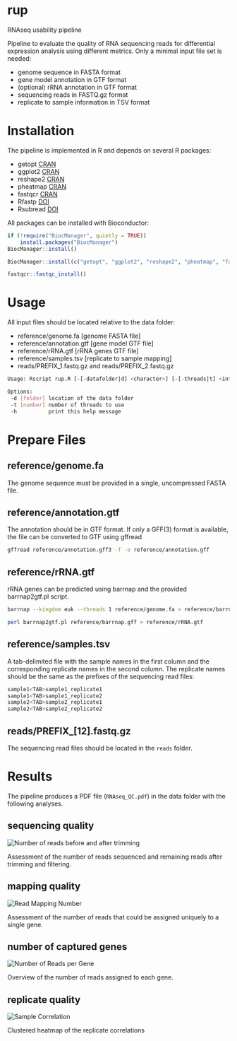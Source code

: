 # rup

RNAseq usability pipeline

Pipeline to evaluate the quality of RNA sequencing reads for differential expression analysis using different metrics. Only a minimal input file set is needed:

 - genome sequence in FASTA format
 - gene model annotation in GTF format
 - (optional) rRNA annotation in GTF format
 - sequencing reads in FASTQ.gz format
 - replicate to sample information in TSV format

# Installation

The pipeline is implemented in R and depends on several R packages:

 - getopt [CRAN](https://cran.r-project.org/web/packages/getopt/index.html)
 - ggplot2 [CRAN](https://cran.r-project.org/web/packages/ggplot2/index.html)
 - reshape2 [CRAN](https://cran.r-project.org/web/packages/reshape2/index.html)
 - pheatmap [CRAN](https://cran.r-project.org/web/packages/pheatmap/index.html)
 - fastqcr [CRAN](https://cran.r-project.org/web/packages/fastqcr/index.html)
 - Rfastp [DOI](10.18129/B9.bioc.Rfastp)
 - Rsubread [DOI](10.18129/B9.bioc.Rsubread)
 
All packages can be installed with Bioconductor: 

```R
if (!require("BiocManager", quietly = TRUE))
    install.packages("BiocManager")
BiocManager::install()

BiocManager::install(c("getopt", "ggplot2", "reshape2", "pheatmap", "fastqcr", "Rfastp", "Rsubread"))

fastqcr::fastqc_install()
```

# Usage

All input files should be located relative to the data folder:

 - reference/genome.fa [genome FASTA file]
 - reference/annotation.gtf [gene model GTF file]
 - reference/rRNA.gtf [rRNA genes GTF file]
 - reference/samples.tsv [replicate to sample mapping]
 - reads/PREFIX\_1.fastq.gz and reads/PREFIX\_2.fastq.gz

```bash
Usage: Rscript rup.R [-[-datafolder|d] <character>] [-[-threads|t] <integer>] [-[-help|h]]

Options:
 -d [folder] location of the data folder
 -t [number] number of threads to use
 -h          print this help message
```

# Prepare Files

## reference/genome.fa

The genome sequence must be provided in a single, uncompressed FASTA file.

## reference/annotation.gtf

The annotation should be in GTF format.
If only a GFF(3) format is available, the file can be converted to GTF using gffread

```bash
gffread reference/annotation.gff3 -T -o reference/annotation.gff
```

## reference/rRNA.gtf

rRNA genes can be predicted using barrnap and the provided barrnap2gtf.pl script.

```bash
barrnap --kingdom euk --threads 1 reference/genome.fa > reference/barrnap.gff

perl barrnap2gtf.pl reference/barrnap.gff > reference/rRNA.gtf
```

## reference/samples.tsv

A tab-delimited file with the sample names in the first column and the corresponding replicate names in the second column. The replicate names should be the same as the prefixes of the sequencing read files:

```bash
sample1<TAB>sample1_replicate1
sample1<TAB>sample1_replicate2
sample2<TAB>sample2_replicate1
sample2<TAB>sample2_replicate2
```

## reads/PREFIX_[12].fastq.gz

The sequencing read files should be located in the `reads` folder.


# Results

The pipeline produces a PDF file (`RNAseq_QC.pdf`) in the data folder with the following analyses.

## sequencing quality 

![Number of reads before and after trimming](https://github.com/oliverrupp/rup/blob/main/images/Fig2.png?raw=true)

Assessment of the number of reads sequenced and remaining reads after trimming and filtering. 

## mapping quality

![Read Mapping Number](https://github.com/oliverrupp/rup/blob/main/images/Fig3.png?raw=true)

Assessment of the number of reads that could be assigned uniquely to a single gene.

## number of captured genes

![Number of Reads per Gene](https://github.com/oliverrupp/rup/blob/main/images/Fig4.png?raw=true)

Overview of the number of reads assigned to each gene.

## replicate quality

![Sample Correlation](https://github.com/oliverrupp/rup/blob/main/images/Fig5.png?raw=true)

Clustered heatmap of the replicate correlations
